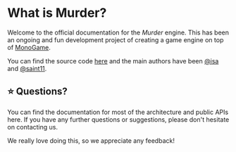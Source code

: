 <!-- <img src="images/murder_logo.png" alt="Murder Logo" class="title"> -->

# What is Murder?

Welcome to the official documentation for the _Murder_ engine. This has been an ongoing and fun development project of creating a game engine on top of [MonoGame](https://www.monogame.net/).

You can find the source code [here](https://github.com/) and the main authors have been [@isa](https://twitter.com/isainstars) and [@saint11](https://twitter.com/saint11).

## ⭐ Questions?
You can find the documentation for most of the architecture and public APIs here. If you have any further questions or suggestions, please don't hesitate on contacting us. 

We really love doing this, so we appreciate any feedback!
